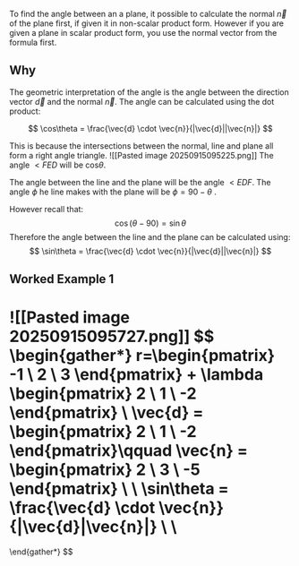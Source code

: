 To find the angle between an a plane, it possible to calculate the normal $\vec{n}$ of the plane first, if given it in non-scalar product form. However if you are given a plane in scalar product form, you use the normal vector from the formula first. 

## Why
The geometric interpretation of the angle is the angle between the direction vector $\vec{d}$ and the normal $\vec{n}$.  The angle can be calculated using the dot product:

$$
\cos\theta = \frac{\vec{d} \cdot  \vec{n}}{|\vec{d}||\vec{n}|}
$$



This is because the intersections between the normal, line and plane all form a right angle triangle.
![[Pasted image 20250915095225.png]]
The angle $<FED$ will be cos$\theta$.

The angle between the line and the plane will be the angle $<EDF$. The angle $\phi$ he line makes with the plane will be $\phi = 90 - \theta$ . 

However recall that:
$$
\cos(\theta - 90)= \sin\theta
$$
Therefore the angle between the line and the plane can be calculated using:
$$
\sin\theta = \frac{\vec{d} \cdot  \vec{n}}{|\vec{d}||\vec{n}|}
$$


## Worked Example 1
![[Pasted image 20250915095727.png]]
$$
\begin{gather*}
r=\begin{pmatrix}
-1 \\
2 \\
3
\end{pmatrix} + \lambda \begin{pmatrix}
2 \\
1 \\
-2
\end{pmatrix} \\ 
\vec{d} = \begin{pmatrix}
2 \\
1 \\
-2
\end{pmatrix}\qquad \vec{n} = \begin{pmatrix}
2 \\
3 \\
-5
\end{pmatrix} \\ \\
\sin\theta = \frac{\vec{d} \cdot  \vec{n}}{|\vec{d}|\vec{n}|} \\ \\
= 
\end{gather*}
$$